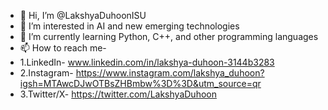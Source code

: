 - 👋 Hi, I’m @LakshyaDuhoonISU
- 👀 I’m interested in AI and new emerging technologies
- 🌱 I’m currently learning Python, C++, and other programming languages
- 📫 How to reach me-
- 1.LinkedIn- www.linkedin.com/in/lakshya-duhoon-3144b3283
- 2.Instagram- https://www.instagram.com/lakshya_duhoon?igsh=MTAwcDJwOTBsZHBmbw%3D%3D&utm_source=qr
- 3.Twitter/X- https://twitter.com/LakshyaDuhoon

<!---
LakshyaDuhoonISU/LakshyaDuhoonISU is a ✨ special ✨ repository because its `README.md` (this file) appears on your GitHub profile.
You can click the Preview link to take a look at your changes.
--->
